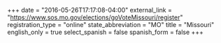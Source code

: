 +++
date = "2016-05-26T17:17:08-04:00"
external_link = "https://www.sos.mo.gov/elections/goVoteMissouri/register"
registration_type = "online"
state_abbreviation = "MO"
title = "Missouri"
english_only = true
select_spanish = false
spanish_form = false
+++
